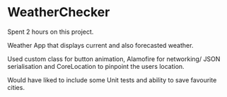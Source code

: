 # WeatherChecker

Spent 2 hours on this project.

Weather App that displays current and also forecasted weather.

Used custom class for button animation, Alamofire for networking/ JSON serialisation and CoreLocation to pinpoint the users location.

Would have liked to include some Unit tests and ability to save favourite cities.


